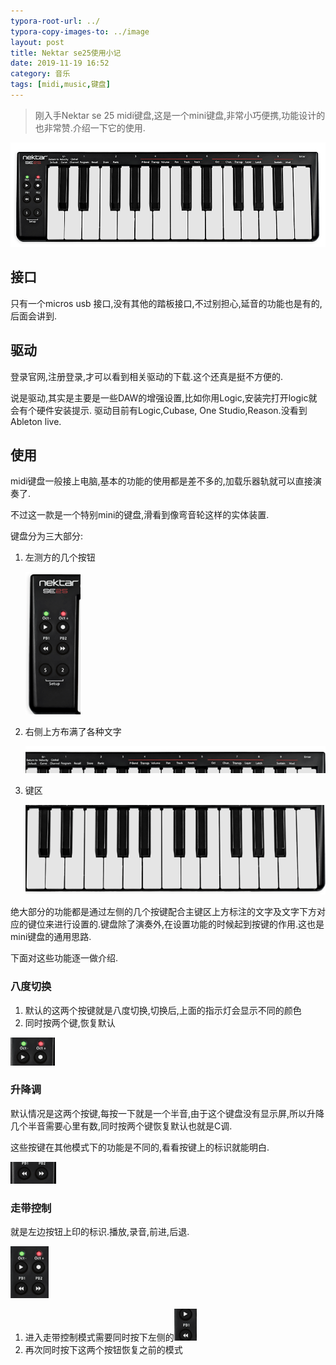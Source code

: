 ```yaml
---
typora-root-url: ../
typora-copy-images-to: ../image
layout: post
title: Nektar se25使用小记
date: 2019-11-19 16:52
category: 音乐
tags: [midi,music,键盘]
---
```




> 刚入手Nektar se 25 midi键盘,这是一个mini键盘,非常小巧便携,功能设计的也非常赞.介绍一下它的使用.

![SE25_Birdseye_72dpi_923px_f](/image/SE25_Birdseye_72dpi_923px_f.png)



## 接口

只有一个micros usb 接口,没有其他的踏板接口,不过别担心,延音的功能也是有的,后面会讲到.



## 驱动

登录官网,注册登录,才可以看到相关驱动的下载.这个还真是挺不方便的.

说是驱动,其实是主要是一些DAW的增强设置,比如你用Logic,安装完打开logic就会有个硬件安装提示. 驱动目前有Logic,Cubase, One Studio,Reason.没看到Ableton live.



## 使用

midi键盘一般接上电脑,基本的功能的使用都是差不多的,加载乐器轨就可以直接演奏了.

不过这一款是一个特别mini的键盘,滑看到像弯音轮这样的实体装置.

键盘分为三大部分:

1. 左测方的几个按钮

   ![image-20191124204652356](/image/image-20191124204652356.png)

2. 右侧上方布满了各种文字

   ![image-20191124204800781](/image/image-20191124204800781.png)

3. 键区

   ![image-20191124204844190](/image/image-20191124204844190.png)



绝大部分的功能都是通过左侧的几个按键配合主键区上方标注的文字及文字下方对应的键位来进行设置的.键盘除了演奏外,在设置功能的时候起到按键的作用.这也是mini键盘的通用思路.



下面对这些功能逐一做介绍.

### 八度切换

1. 默认的这两个按键就是八度切换,切换后,上面的指示灯会显示不同的颜色
2. 同时按两个键,恢复默认

![image-20191124205257727](/image/image-20191124205257727.png)

### 升降调

默认情况是这两个按键,每按一下就是一个半音,由于这个键盘没有显示屏,所以升降几个半音需要心里有数,同时按两个键恢复默认也就是C调.

这些按键在其他模式下的功能是不同的,看看按键上的标识就能明白.

![image-20191124205457890](/image/image-20191124205457890.png)

### 走带控制

就是左边按钮上印的标识.播放,录音,前进,后退.

![image-20191124205801268](/image/image-20191124205801268.png)

1. 进入走带控制模式需要同时按下左侧的![image-20191124205855507](/image/image-20191124205855507.png)
2. 再次同时按下这两个按钮恢复之前的模式







